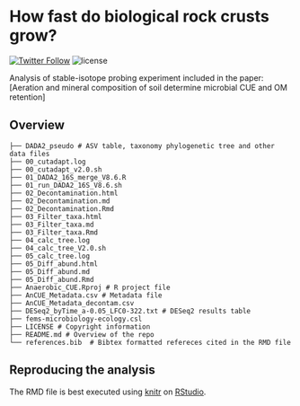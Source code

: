 How fast do biological rock crusts grow?
========

[![Twitter Follow](https://img.shields.io/twitter/follow/espadrine.svg?style=social&label=Follow)](https://twitter.com/RoeyAngel)   ![license](https://img.shields.io/github/license/mashape/apistatus.svg?style=flat-square)


Analysis of stable-isotope probing experiment included in the paper: [Aeration and mineral composition of soil determine microbial CUE and OM retention] 


Overview
--------
    ├── DADA2_pseudo # ASV table, taxonomy phylogenetic tree and other data files
    ├── 00_cutadapt.log
    ├── 00_cutadapt_v2.0.sh
    ├── 01_DADA2_16S_merge_V8.6.R
    ├── 01_run_DADA2_16S_V8.6.sh
    ├── 02_Decontamination.html
    ├── 02_Decontamination.md
    ├── 02_Decontamination.Rmd
    ├── 03_Filter_taxa.html
    ├── 03_Filter_taxa.md
    ├── 03_Filter_taxa.Rmd
    ├── 04_calc_tree.log
    ├── 04_calc_tree_V2.0.sh
    ├── 05_calc_tree.log
    ├── 05_Diff_abund.html
    ├── 05_Diff_abund.md
    ├── 05_Diff_abund.Rmd
    ├── Anaerobic_CUE.Rproj # R project file
    ├── AnCUE_Metadata.csv # Metadata file
    ├── AnCUE_Metadata_decontam.csv
    ├── DESeq2_byTime_a-0.05_LFC0-322.txt # DESeq2 results table
    ├── fems-microbiology-ecology.csl
    ├── LICENSE # Copyright information
    ├── README.md # Overview of the repo
    └── references.bib  # Bibtex formatted refereces cited in the RMD file

Reproducing the analysis
--------
The RMD file is best executed using [knitr](https://yihui.name/knitr/) on [RStudio](https://www.rstudio.com/). 
